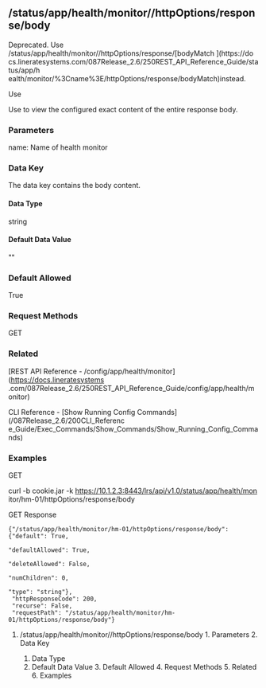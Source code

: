 ## /status/app/health/monitor/<name>/httpOptions/response/body

Deprecated. Use
/status/app/health/monitor/<name>/httpOptions/response/[bodyMatch ](https://do
cs.lineratesystems.com/087Release_2.6/250REST_API_Reference_Guide/status/app/h
ealth/monitor/%3Cname%3E/httpOptions/response/bodyMatch)instead.

Use

Use to view the configured exact content of the entire response body.

### Parameters

name: Name of health monitor

### Data Key

The data key contains the body content.

#### Data Type

string

#### Default Data Value

""

### Default Allowed

True

### Request Methods

GET

### Related

[REST API Reference - /config/app/health/monitor](https://docs.lineratesystems
.com/087Release_2.6/250REST_API_Reference_Guide/config/app/health/monitor)

CLI Reference - [Show Running Config Commands](/087Release_2.6/200CLI_Referenc
e_Guide/Exec_Commands/Show_Commands/Show_Running_Config_Commands)

### Examples

GET

curl -b cookie.jar -k https://10.1.2.3:8443/lrs/api/v1.0/status/app/health/mon
itor/hm-01/httpOptions/response/body

GET Response

    
    
    {"/status/app/health/monitor/hm-01/httpOptions/response/body": {"default": True,
                                                                     "defaultAllowed": True,
                                                                     "deleteAllowed": False,
                                                                     "numChildren": 0,
                                                                     "type": "string"},
     "httpResponseCode": 200,
     "recurse": False,
     "requestPath": "/status/app/health/monitor/hm-01/httpOptions/response/body"}
    

  1. /status/app/health/monitor/<name>/httpOptions/response/body
    1. Parameters
    2. Data Key
      1. Data Type
      2. Default Data Value
    3. Default Allowed
    4. Request Methods
    5. Related
    6. Examples

